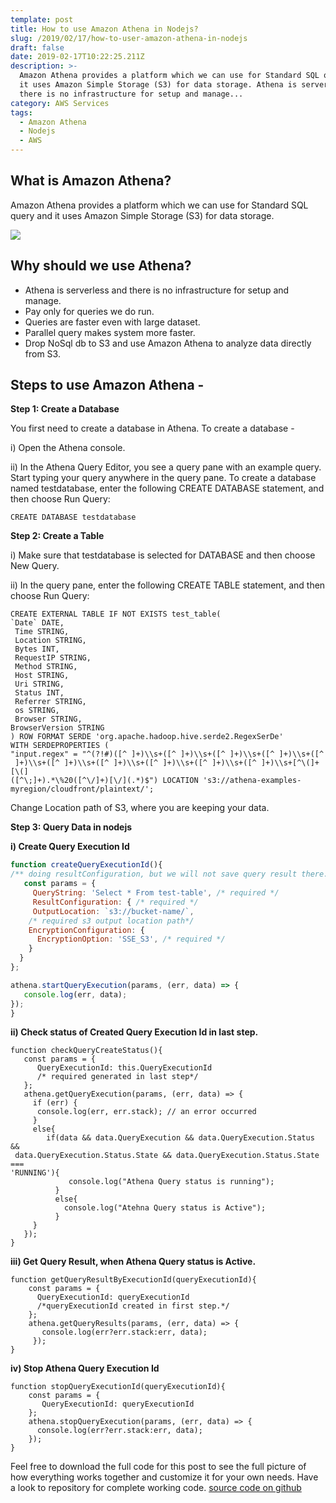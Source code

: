 ```yaml
---
template: post
title: How to use Amazon Athena in Nodejs?
slug: /2019/02/17/how-to-user-amazon-athena-in-nodejs
draft: false
date: 2019-02-17T10:22:25.211Z
description: >-
  Amazon Athena provides a platform which we can use for Standard SQL query and
  it uses Amazon Simple Storage (S3) for data storage. Athena is serverless and
  there is no infrastructure for setup and manage...
category: AWS Services
tags:
  - Amazon Athena
  - Nodejs
  - AWS
---
```

## **What is Amazon Athena?**

Amazon Athena provides a platform which we can use for Standard SQL query and it uses Amazon Simple Storage (S3) for data storage.

![](/media/screen-shot-2019-02-17-at-10.16.58-pm.png)

## **Why should we use Athena?**

* Athena is serverless and there is no infrastructure for setup and manage.
* Pay only for queries we do run.
* Queries are faster even with large dataset.
* Parallel query makes system more faster.
* Drop NoSql db to S3 and use Amazon Athena to analyze data directly from S3.

## **Steps to use Amazon Athena -**

**Step 1: Create a Database**

You first need to create a database in Athena. To create a database -

i) Open the Athena console.

ii) In the Athena Query Editor, you see a query pane with an example query. Start typing your query anywhere in the query pane. To create a database named testdatabase, enter the following CREATE DATABASE statement, and then choose Run Query:

```
CREATE DATABASE testdatabase
```

**Step 2: Create a Table**

i) Make sure that testdatabase is selected for DATABASE and then choose New Query.

ii) In the query pane, enter the following CREATE TABLE statement, and then choose Run Query:

```
CREATE EXTERNAL TABLE IF NOT EXISTS test_table(
`Date` DATE,
 Time STRING,
 Location STRING,
 Bytes INT,
 RequestIP STRING,
 Method STRING,
 Host STRING,
 Uri STRING,
 Status INT,
 Referrer STRING,
 os STRING,
 Browser STRING,
BrowserVersion STRING
) ROW FORMAT SERDE 'org.apache.hadoop.hive.serde2.RegexSerDe'
WITH SERDEPROPERTIES (
"input.regex" = "^(?!#)([^ ]+)\\s+([^ ]+)\\s+([^ ]+)\\s+([^ ]+)\\s+([^
 ]+)\\s+([^ ]+)\\s+([^ ]+)\\s+([^ ]+)\\s+([^ ]+)\\s+([^ ]+)\\s+[^\(]+[\(]
([^\;]+).*\%20([^\/]+)[\/](.*)$") LOCATION 's3://athena-examples-
myregion/cloudfront/plaintext/';
```

Change Location path of S3, where you are keeping your data.

**Step 3: Query Data in nodejs**

**i) Create Query Execution Id**

```js
function createQueryExecutionId(){
/** doing resultConfiguration, but we will not save query result there. */
   const params = {
     QueryString: 'Select * From test-table', /* required */
     ResultConfiguration: { /* required */
     OutputLocation: `s3://bucket-name/`, 
    /* required s3 output location path*/
    EncryptionConfiguration: {
      EncryptionOption: 'SSE_S3', /* required */
    }
  }
};

athena.startQueryExecution(params, (err, data) => {
   console.log(err, data);
});
}
```



**ii) Check status of Created Query Execution Id in last step.**

```
function checkQueryCreateStatus(){
   const params = {
      QueryExecutionId: this.QueryExecutionId 
      /* required generated in last step*/
   };
   athena.getQueryExecution(params, (err, data) => {
     if (err) {
      console.log(err, err.stack); // an error occurred
     }
     else{
        if(data && data.QueryExecution && data.QueryExecution.Status &&
 data.QueryExecution.Status.State && data.QueryExecution.Status.State === 
'RUNNING'){
             console.log("Athena Query status is running");
          }
          else{
            console.log("Atehna Query status is Active");
          }
     }
   });
}
```

**iii) Get Query Result, when Athena Query status is Active.**

```
function getQueryResultByExecutionId(queryExecutionId){
    const params = {
      QueryExecutionId: queryExecutionId
      /*queryExecutionId created in first step.*/
    };
    athena.getQueryResults(params, (err, data) => {
       console.log(err?err.stack:err, data);
     });
}
```

**iv) Stop Athena Query Execution Id**

```
function stopQueryExecutionId(queryExecutionId){
    const params = {
       QueryExecutionId: queryExecutionId
    };
    athena.stopQueryExecution(params, (err, data) => {
      console.log(err?err.stack:err, data);
    });
}
```

Feel free to download the full code for this post to see the full picture of how everything works together and customize it for your own needs. Have a look to repository for complete working code.
[source code on github](https://github.com/pandeysoni/athena-in-nodejs)
